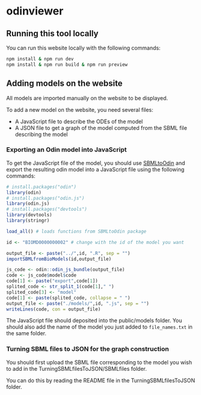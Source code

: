 # odinviewer

## Running this tool locally

You can run this website locally with the following commands:

```sh
npm install & npm run dev
npm install & npm run build & npm run preview
```

## Adding models on the website

All models are imported manually on the website to be displayed. 

To add a new model on the website, you need several files:
- A JavaScript file to describe the ODEs of the model
- A JSON file to get a graph of the model computed from the SBML file describing the model

### Exporting an Odin model into JavaScript

To get the JavaScript file of the model, you should use [SBMLtoOdin](https://github.com/bacpop/SBMLtoOdin) and export the resulting odin model into a JavaScript file using the following commands:

```R
# install.packages("odin")
library(odin)
# install.packages("odin.js")
library(odin.js)
# install.packages("devtools")
library(devtools)
library(stringr)

load_all() # loads functions from SBMLtoOdin package

id <- "BIOMD0000000002" # change with the id of the model you want

output_file <- paste("../",id, ".R", sep = "")
importSBMLfromBioModels(id,output_file)

js_code <- odin::odin_js_bundle(output_file)
code <- js_code$model$code
code[1] <- paste("export",code[1])
splited_code <- str_split_1(code[1]," ")
splited_code[3] <- "model"
code[1] <- paste(splited_code, collapse = " ")
output_file <- paste("./models/",id, ".js", sep = "")
writeLines(code, con = output_file)
```

The JavaScript file should deposited into the public/models folder.
You should also add the name of the model you just added to `file_names.txt` in the same folder.

### Turning SBML files to JSON for the graph construction

You should first upload the SBML file corresponding to the model you wish to add in the TurningSBMLfilesToJSON/SBMLfiles folder.

You can do this by reading the README file in the TurningSBMLfilesToJSON folder.
